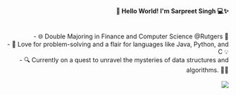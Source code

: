 
#### <div align="right">👋 Hello World! I'm Sarpreet Singh 💻✨‎‎‎‎</div>  ‏‏‎
<div align="right"> - 🌐 Double Majoring in Finance and Computer Science @Rutgers 🚀</div>  
<div align="right"> - 🧠 Love for problem-solving and a flair for languages like Java, Python, and C 💡</div>  
<div align="right"> - 🔍 Currently on a quest to unravel the mysteries of data structures and algorithms. 🤖✨</div>  

<br/>  
<div align="right">
<img src="https://komarev.com/ghpvc/?username=zarpreet&&style=flat-square" align="center" />
</div>  

<!--
**zarpreet/zarpreet** is a ✨ _special_ ✨ repository because its `README.md` (this file) appears on your GitHub profile.

Here are some ideas to get you started:

- 🔭 I’m currently working on ...
- 🌱 I’m currently learning ...
- 👯 I’m looking to collaborate on ...
- 🤔 I’m looking for help with ...
- 💬 Ask me about ...
- 📫 How to reach me: ...
- 😄 Pronouns: ...
- ⚡ Fun fact: ...


-->
